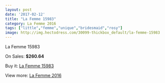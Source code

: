 ```yaml
---
layout: post
date: '2017-02-12'
title: "La Femme 15983"
category: La Femme 2016
tags: ["little","femme","unique","bridesmaid","rosy"]
image: http://img.hectodress.com/30099-thickbox_default/la-femme-15983.jpg
---
```

La Femme 15983

On Sales: **$260.64**
<a href="https://www.hectodress.com/la-femme-2013/13868-la-femme-15983.html"><amp-img layout="responsive" width="600" height="600" src="//img.hectodress.com/30099-thickbox_default/la-femme-15983.jpg" alt="La Femme 15983 0" /></a>
<a href="https://www.hectodress.com/la-femme-2013/13868-la-femme-15983.html"><amp-img layout="responsive" width="600" height="600" src="//img.hectodress.com/30102-thickbox_default/la-femme-15983.jpg" alt="La Femme 15983 1" /></a>
<a href="https://www.hectodress.com/la-femme-2013/13868-la-femme-15983.html"><amp-img layout="responsive" width="600" height="600" src="//img.hectodress.com/30101-thickbox_default/la-femme-15983.jpg" alt="La Femme 15983 2" /></a>
<a href="https://www.hectodress.com/la-femme-2013/13868-la-femme-15983.html"><amp-img layout="responsive" width="600" height="600" src="//img.hectodress.com/30100-thickbox_default/la-femme-15983.jpg" alt="La Femme 15983 3" /></a>

Buy it: [La Femme 15983](https://www.hectodress.com/la-femme-2013/13868-la-femme-15983.html "La Femme 15983")

View more: [La Femme 2016](https://www.hectodress.com/231-la-femme-2013 "La Femme 2016")